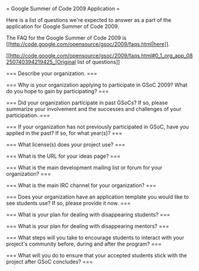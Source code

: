 = Google Summer of Code 2009 Application =

Here is a list of questions we're expected to answer as a part of the application for Google Summer of Code 2009.

The FAQ for the Google Summer of Code 2009 is [[http://code.google.com/opensource/gsoc/2009/faqs.html|here]].

[[http://code.google.com/opensource/gsoc/2009/faqs.html#0_1_org_app_08250740394219425_|Original list of questions]] 

=== Describe your organization. ===

=== Why is your organization applying to participate in GSoC 2009? What do you hope to gain by participating? ===

=== Did your organization participate in past GSoCs? If so, please summarize your involvement and the successes and challenges of your participation. ===

=== If your organization has not previously participated in GSoC, have you applied in the past? If so, for what year(s)? ===

=== What license(s) does your project use? ===

=== What is the URL for your ideas page? ===

=== What is the main development mailing list or forum for your organization? ===

=== What is the main IRC channel for your organization? ===

=== Does your organization have an application template you would like to see students use? If so, please provide it now. ===

=== What is your plan for dealing with disappearing students? ===

=== What is your plan for dealing with disappearing mentors? ===

=== What steps will you take to encourage students to interact with your project's community before, during and after the program? ===

=== What will you do to ensure that your accepted students stick with the project after GSoC concludes? ===
